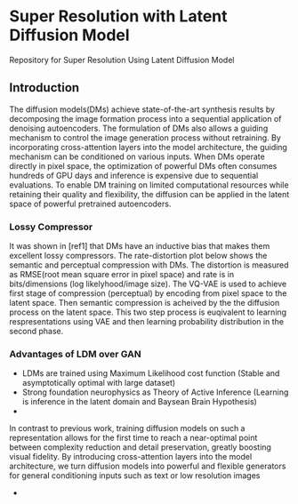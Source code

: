 # Super Resolution with Latent Diffusion Model
Repository for Super Resolution Using Latent Diffusion Model
## Introduction
The diffusion models(DMs) achieve state-of-the-art synthesis results by decomposing the image formation process into a sequential application of denoising autoencoders. The formulation of DMs also allows a guiding mechanism to control the image generation process without retraining. By incorporating cross-attention layers into the model architecture, the guiding mechanism can be conditioned on various inputs. When DMs operate directly in pixel space, the optimization of powerful DMs often consumes hundreds of GPU days and inference is expensive due to sequential evaluations. To enable DM training on limited computational resources while retaining their quality and flexibility, the diffusion can be applied in the latent space of powerful pretrained autoencoders.

### Lossy Compressor
It was shown in [ref1] that DMs have an inductive bias that makes them excellent lossy compressors.  The rate-distortion plot below shows the semantic and perceptual compression with DMs. The distortion is measured as RMSE(root mean square error in pixel space) and rate is in bits/dimensions (log likelyhood/image size). The VQ-VAE is used to achieve first stage of compression (perceptual) by encoding from pixel space to the latent space. Then semantic compression is acheived by the the diffusion process on the latent space.  This two step process is euqivalent to learning respresentations using VAE and then learning probability distribution in the second phase.

### Advantages of LDM over GAN 

*  LDMs are trained using Maximum Likelihood cost function (Stable and asymptotically optimal with large dataset)
*  Strong foundation neurophysics as Theory of Active Inference (Learning is inference in the latent domain and Baysean Brain Hypothesis)
*  
In contrast to previous work, training diffusion models on such a representation allows for the first time to reach a near-optimal point between complexity reduction
and detail preservation, greatly boosting visual fidelity. By introducing cross-attention layers into the model architecture, we turn diffusion models into powerful and flexible
generators for general conditioning inputs such as text or low resolution images

*
